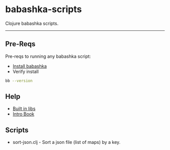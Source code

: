 # babashka-scripts

Clojure babashka scripts.

----

## Pre-Reqs

Pre-reqs to running any babashka script:

* [Install babashka](https://github.com/borkdude/babashka#installer-script)
* Verify install

```bash
bb --version
```

## Help

* [Built in libs](https://book.babashka.org/#libraries)
* [Intro Book](https://www.braveclojure.com/quests/babooka/)

## Scripts

* sort-json.clj - Sort a json file (list of maps) by a key.
